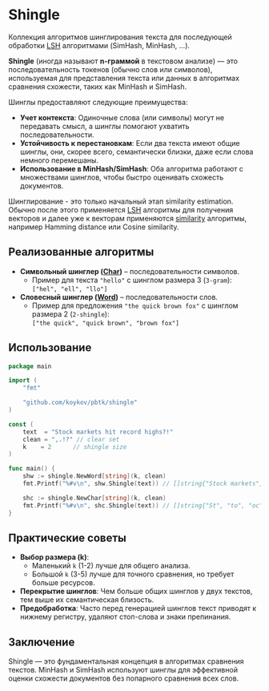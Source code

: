 # Shingle

Коллекция алгоритмов шинглирования текста для последующей обработки [LSH](../lsh) алгоритмами (SimHash, MinHash, ...).

**Shingle** (иногда называют **n-граммой** в текстовом анализе) — это последовательность токенов (обычно слов или символов),
используемая для представления текста или данных в алгоритмах сравнения схожести, таких как MinHash и SimHash.

Шинглы предоставляют следующие преимущества:

* **Учет контекста**: Одиночные слова (или символы) могут не передавать смысл, а шинглы помогают ухватить последовательности.
* **Устойчивость к перестановкам**: Если два текста имеют общие шинглы, они, скорее всего, семантически близки, даже если слова немного перемешаны.
* **Использование в MinHash/SimHash**: Оба алгоритма работают с множествами шинглов, чтобы быстро оценивать схожесть документов.

Шинглирование - это только начальный этап similarity estimation. Обычно после этого применяется [LSH](../lsh) алгоритмы
для получения векторов и далее уже к векторам применяются [similarity](../similarity) алгоритмы, например Hamming distance
или Cosine similarity.

## Реализованные алгоритмы
- **Символьный шинглер ([Char](char.go))** – последовательности символов.
    - Пример для текста `"hello"` с шинглом размера 3 (`3-gram`):  
      `["hel", "ell", "llo"]`
- **Словесный шинглер ([Word](word.go))** – последовательности слов.
    - Пример для предложения `"the quick brown fox"` с шинглом размера 2 (`2-shingle`):  
      `["the quick", "quick brown", "brown fox"]`

## Использование

```go
package main

import (
	"fmt"

	"github.com/koykov/pbtk/shingle"
)

const (
	text  = "Stock markets hit record highs?!"
	clean = ",.!?" // clear set
	k    = 2      // shingle size
)

func main() {
	shw := shingle.NewWord[string](k, clean)
	fmt.Printf("%#v\n", shw.Shingle(text)) // []string{"Stock markets", "markets hit", "hit record", "record highs"}

	shc := shingle.NewChar[string](k, clean)
	fmt.Printf("%#v\n", shc.Shingle(text)) // []string{"St", "to", "oc", "ck", "k ", " m", "ma", "ar", "rk", "ke", "et", "ts", "s ", " h", "hi", "it", "t ", " r", "re", "ec", "co", "or", "rd", "d ", " h", "hi", "ig", "gh", "hs"}
}
```

## Практические советы
- **Выбор размера (k)**:
    - Маленький `k` (1-2) лучше для общего анализа.
    - Большой `k` (3-5) лучше для точного сравнения, но требует больше ресурсов.
- **Перекрытие шинглов**: Чем больше общих шинглов у двух текстов, тем выше их семантическая близость.
- **Предобработка**: Часто перед генерацией шинглов текст приводят к нижнему регистру, удаляют стоп-слова и знаки препинания.

## Заключение

Shingle — это фундаментальная концепция в алгоритмах сравнения текстов. MinHash и SimHash используют шинглы для
эффективной оценки схожести документов без попарного сравнения всех слов.
